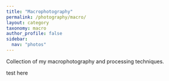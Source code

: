 ```yaml
---
title: "Macrophotography"
permalink: /photography/macro/
layout: category
taxonomy: macro
author_profile: false
sidebar:
  nav: "photos"
---
```


Collection of my macrophotography and processing techniques.

test here
